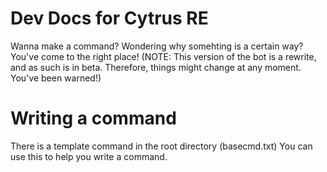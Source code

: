 # Dev Docs for Cytrus RE

Wanna make a command? Wondering why somehting is a certain way? You've come to the right place!
(NOTE: This version of the bot is a rewrite, and as such is in beta. Therefore, things might change at any moment. You've been warned!)

# Writing a command

There is a template command in the root directory (basecmd.txt)
You can use this to help you write a command.
